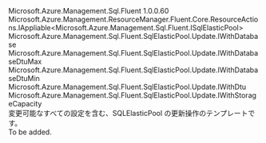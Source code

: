 <Type Name="IUpdate" FullName="Microsoft.Azure.Management.Sql.Fluent.SqlElasticPool.Update.IUpdate">
  <TypeSignature Language="C#" Value="public interface IUpdate : Microsoft.Azure.Management.ResourceManager.Fluent.Core.ResourceActions.IAppliable&lt;Microsoft.Azure.Management.Sql.Fluent.ISqlElasticPool&gt;, Microsoft.Azure.Management.Sql.Fluent.SqlElasticPool.Update.IWithDatabase, Microsoft.Azure.Management.Sql.Fluent.SqlElasticPool.Update.IWithDatabaseDtuMax, Microsoft.Azure.Management.Sql.Fluent.SqlElasticPool.Update.IWithDatabaseDtuMin, Microsoft.Azure.Management.Sql.Fluent.SqlElasticPool.Update.IWithDtu, Microsoft.Azure.Management.Sql.Fluent.SqlElasticPool.Update.IWithStorageCapacity" />
  <TypeSignature Language="ILAsm" Value=".class public interface auto ansi abstract IUpdate implements class Microsoft.Azure.Management.ResourceManager.Fluent.Core.ResourceActions.IAppliable`1&lt;class Microsoft.Azure.Management.Sql.Fluent.ISqlElasticPool&gt;, class Microsoft.Azure.Management.ResourceManager.Fluent.Core.ResourceActions.IIndexable, class Microsoft.Azure.Management.Sql.Fluent.SqlElasticPool.Update.IWithDatabase, class Microsoft.Azure.Management.Sql.Fluent.SqlElasticPool.Update.IWithDatabaseDtuMax, class Microsoft.Azure.Management.Sql.Fluent.SqlElasticPool.Update.IWithDatabaseDtuMin, class Microsoft.Azure.Management.Sql.Fluent.SqlElasticPool.Update.IWithDtu, class Microsoft.Azure.Management.Sql.Fluent.SqlElasticPool.Update.IWithStorageCapacity" />
  <TypeSignature Language="DocId" Value="T:Microsoft.Azure.Management.Sql.Fluent.SqlElasticPool.Update.IUpdate" />
  <TypeSignature Language="VB.NET" Value="Public Interface IUpdate&#xA;Implements IAppliable(Of ISqlElasticPool), IWithDatabase, IWithDatabaseDtuMax, IWithDatabaseDtuMin, IWithDtu, IWithStorageCapacity" />
  <TypeSignature Language="F#" Value="type IUpdate = interface&#xA;    interface IWithDatabaseDtuMax&#xA;    interface IWithDatabaseDtuMin&#xA;    interface IWithDtu&#xA;    interface IWithStorageCapacity&#xA;    interface IWithDatabase&#xA;    interface IAppliable&lt;ISqlElasticPool&gt;&#xA;    interface IIndexable" />
  <AssemblyInfo>
    <AssemblyName>Microsoft.Azure.Management.Sql.Fluent</AssemblyName>
    <AssemblyVersion>1.0.0.60</AssemblyVersion>
  </AssemblyInfo>
  <Interfaces>
    <Interface>
      <InterfaceName>Microsoft.Azure.Management.ResourceManager.Fluent.Core.ResourceActions.IAppliable&lt;Microsoft.Azure.Management.Sql.Fluent.ISqlElasticPool&gt;</InterfaceName>
    </Interface>
    <Interface>
      <InterfaceName>Microsoft.Azure.Management.Sql.Fluent.SqlElasticPool.Update.IWithDatabase</InterfaceName>
    </Interface>
    <Interface>
      <InterfaceName>Microsoft.Azure.Management.Sql.Fluent.SqlElasticPool.Update.IWithDatabaseDtuMax</InterfaceName>
    </Interface>
    <Interface>
      <InterfaceName>Microsoft.Azure.Management.Sql.Fluent.SqlElasticPool.Update.IWithDatabaseDtuMin</InterfaceName>
    </Interface>
    <Interface>
      <InterfaceName>Microsoft.Azure.Management.Sql.Fluent.SqlElasticPool.Update.IWithDtu</InterfaceName>
    </Interface>
    <Interface>
      <InterfaceName>Microsoft.Azure.Management.Sql.Fluent.SqlElasticPool.Update.IWithStorageCapacity</InterfaceName>
    </Interface>
  </Interfaces>
  <Docs>
    <summary>
            変更可能なすべての設定を含む、SQLElasticPool の更新操作のテンプレートです。
            </summary>
    <remarks>To be added.</remarks>
  </Docs>
  <Members />
</Type>